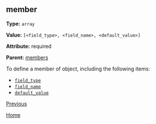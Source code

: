 ## member ##

**Type:** `array`

**Value:** `[<field_type>, <field_name>, <default_value>]`

**Attribute:** required

**Parent:** [members](members.md)

To define a member of object, including the following items:

* [`field_type`](field_type.md)
* [`field_name`](field_name.md)  
* [`default_value`](default_value.md)

[Previous](../schema.md)

[Home](../../../README.md)